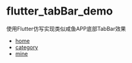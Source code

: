 # flutter_tabBar_demo

使用Flutter仿写实现类似咸鱼APP底部TabBar效果

- [home](https://github.com/Lester2020/flutter_tabbar_demo/blob/master/images/IMG_0341.PNG)
- [category](https://github.com/Lester2020/flutter_tabbar_demo/blob/master/images/IMG_0342.PNG)
- [mine](https://github.com/Lester2020/flutter_tabbar_demo/blob/master/images/IMG_0343.PNG)

